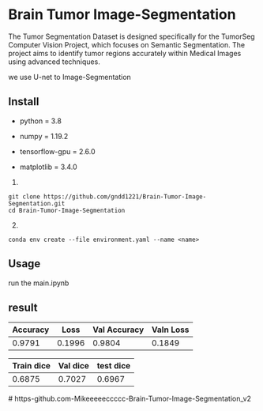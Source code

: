 # Brain Tumor Image-Segmentation
The Tumor Segmentation Dataset is designed specifically for the TumorSeg Computer Vision Project, which focuses on Semantic Segmentation. The project aims to identify tumor regions accurately within Medical Images using advanced techniques.

we use U-net to Image-Segmentation

## Install
* python = 3.8

* numpy = 1.19.2

* tensorflow-gpu = 2.6.0

* matplotlib = 3.4.0

1.
```
git clone https://github.com/gndd1221/Brain-Tumor-Image-Segmentation.git
cd Brain-Tumor-Image-Segmentation
```
2.
```
conda env create --file environment.yaml --name <name>
```

## Usage

run the main.ipynb

## result

| Accuracy | Loss      | Val Accuracy | Valn Loss |
|----------|-----------|--------------|-----------|
| 0.9791   | 0.1996    | 0.9804       |  0.1849   |

| Train dice | Val dice  | test dice |
|------------|-----------|-----------|
| 0.6875     | 0.7027    | 0.6967    |
#   h t t p s - g i t h u b . c o m - M i k e e e e e c c c c c - B r a i n - T u m o r - I m a g e - S e g m e n t a t i o n _ v 2 
 
 
